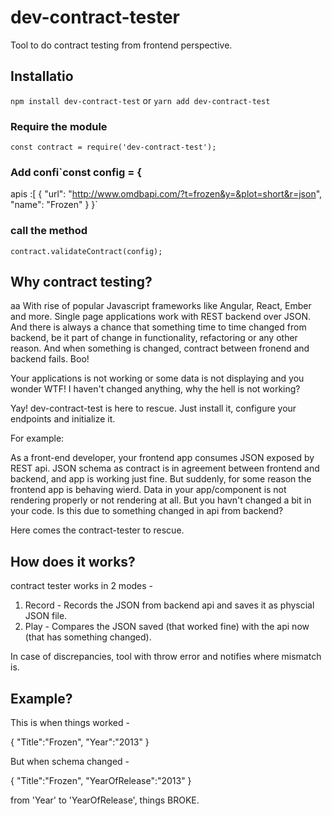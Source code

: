 # dev-contract-tester

Tool to do contract testing from frontend perspective. 

## Installatio

`npm install dev-contract-test` or `yarn add dev-contract-test`

### Require the module

`const contract = require('dev-contract-test');`

### Add confi`const config = {
 apis :[
      {
        "url": "http://www.omdbapi.com/?t=frozen&y=&plot=short&r=json",
        "name": "Frozen"
      }
}`

### call the method 

`contract.validateContract(config);`

## Why contract testing?
aa
With rise of popular Javascript frameworks like Angular, React, Ember and more. Single page applications work with REST backend over JSON. And there is always a chance that something time to time changed from backend, be it part of change in functionality, refactoring or any other reason. And when something is changed, contract between fronend and backend fails. Boo!

Your applications is not working or some data is not displaying and you wonder WTF! I haven't changed anything, why the hell is not working?

Yay! dev-contract-test is here to rescue. Just install it, configure your endpoints and initialize it. 
 
For example: 

As a front-end developer, your frontend app consumes JSON exposed by REST api. JSON schema as contract is in agreement between frontend and backend, and app is working just fine.
But suddenly, for some reason the frontend app is behaving wierd. Data in your app/component is not rendering properly or not rendering at all. But you havn't changed a bit in your code.
Is this due to something changed in api from backend?

Here comes the contract-tester to rescue.

## How does it works?

contract tester works in 2 modes - 

1. Record - Records the JSON from backend api and saves it as physcial JSON file.
2. Play - Compares the JSON saved (that worked fine) with the api now (that has something changed).

In case of discrepancies, tool with throw error and notifies where mismatch is.

## Example?

This is when things worked - 

{
  "Title":"Frozen",
  "Year":"2013"
}

But when schema changed -

{
  "Title":"Frozen",
  "YearOfRelease":"2013"
}

from 'Year' to 'YearOfRelease', things BROKE.



